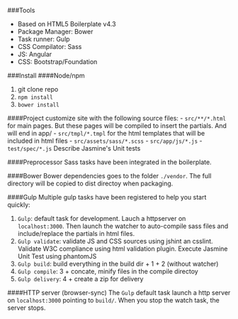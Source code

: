 ###Tools
- Based on HTML5 Boilerplate v4.3
- Package Manager: Bower
- Task runner: Gulp
- CSS Compilator: Sass
- JS: Angular
- CSS: Bootstrap/Foundation

###Install
####Node/npm
1.  git clone repo
2.  `npm install`
3.  `bower install`

####Project
customize site with the following source files:
    - `src/**/*.html` for main pages. But these pages will be compiled to insert the partials. And will end in app/
    - `src/tmpl/*.tmpl` for the html templates that will be included in html files
    - `src/assets/sass/*.scss`
    - `src/app/js/*.js`
    - `test/spec/*.js` Describe Jasmine's Unit tests

####Preprocessor
Sass tasks have been integrated in the boilerplate.

####Bower
Bower dependencies goes to the folder `./vendor`. The full directory will be copied to dist directoy when packaging.

####Gulp
Multiple gulp tasks have been registered to help you start quickly:
1. `Gulp`: default task for development. Lauch a httpserver on `localhost:3000`. Then launch the watcher to auto-compile sass files and include/replace the partials in html files.
2. `Gulp validate`: validate JS and CSS sources using jshint an csslint. Validate W3C compliance using html validation plugin. Execute Jasmine Unit Test using phantomJS
3. `Gulp build`: build everything in the build dir + 1 + 2 (without watcher)
4. `Gulp compile`: 3 + concate, minify files in the compile directoy
5. `Gulp delivery`: 4 + create a zip for delivery

####HTTP server (browser-sync)
The `Gulp` default task launch a http server on `localhost:3000` pointing to `build/`. When you stop the watch task, the server stops.
